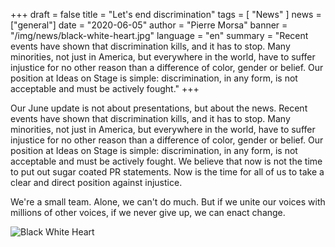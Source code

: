 +++
draft = false
title = "Let's end discrimination"
tags = [ "News" ]
news = ["general"]
date = "2020-06-05"
author = "Pierre Morsa"
banner = "/img/news/black-white-heart.jpg"
language = "en"
summary = "Recent events have shown that discrimination kills, and it has to stop. Many minorities, not just in America, but everywhere in the world, have to suffer injustice for no other reason than a difference of color, gender or belief. Our position at Ideas on Stage is simple: discrimination, in any form, is not acceptable and must be actively fought."
+++

Our June update is not about presentations, but about the news. Recent events have shown that discrimination kills, and it has to stop. Many minorities, not just in America, but everywhere in the world, have to suffer injustice for no other reason than a difference of color, gender or belief. Our position at Ideas on Stage is simple: discrimination, in any form, is not acceptable and must be actively fought. We believe that now is not the time to put out sugar coated PR statements. Now is the time for all of us to take a clear and direct position against injustice.

We're a small team. Alone, we can't do much. But if we unite our voices with millions of other voices, if we never give up, we can enact change.

![Black White Heart](/img/news/black-white-heart.jpg)